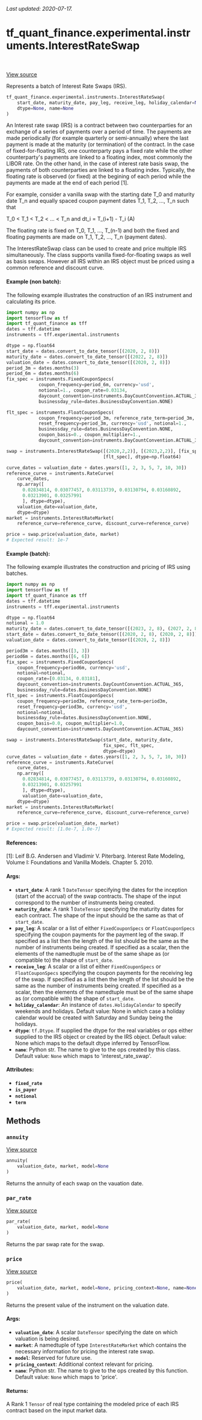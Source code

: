 <!--
This file is generated by a tool. Do not edit directly.
For open-source contributions the docs will be updated automatically.
-->

*Last updated: 2020-07-17.*

<div itemscope itemtype="http://developers.google.com/ReferenceObject">
<meta itemprop="name" content="tf_quant_finance.experimental.instruments.InterestRateSwap" />
<meta itemprop="path" content="Stable" />
<meta itemprop="property" content="__init__"/>
<meta itemprop="property" content="annuity"/>
<meta itemprop="property" content="par_rate"/>
<meta itemprop="property" content="price"/>
</div>

# tf_quant_finance.experimental.instruments.InterestRateSwap

<!-- Insert buttons and diff -->

<table class="tfo-notebook-buttons tfo-api" align="left">
</table>

<a target="_blank" href="https://github.com/google/tf-quant-finance/blob/master/tf_quant_finance/experimental/instruments/interest_rate_swap.py">View source</a>



Represents a batch of Interest Rate Swaps (IRS).

```python
tf_quant_finance.experimental.instruments.InterestRateSwap(
    start_date, maturity_date, pay_leg, receive_leg, holiday_calendar=None,
    dtype=None, name=None
)
```



<!-- Placeholder for "Used in" -->

An Interest rate swap (IRS) is a contract between two counterparties for an
exchange of a series of payments over a period of time. The payments are made
periodically (for example quarterly or semi-annually) where the last payment
is made at the maturity (or termination) of the contract. In the case of
fixed-for-floating IRS, one counterparty pays a fixed rate while the other
counterparty's payments are linked to a floating index, most commonly the
LIBOR rate. On the other hand, in the case of interest rate basis swap, the
payments of both counterparties are linked to a floating index. Typically, the
floating rate is observed (or fixed) at the begining of each period while the
payments are made at the end of each period [1].

For example, consider a vanilla swap with the starting date T_0 and maturity
date T_n and equally spaced coupon payment dates T_1, T_2, ..., T_n such that

T_0 < T_1 < T_2 < ... < T_n and dt_i = T_(i+1) - T_i    (A)

The floating rate is fixed on T_0, T_1, ..., T_(n-1) and both the fixed and
floating payments are made on T_1, T_2, ..., T_n (payment dates).

The InterestRateSwap class can be used to create and price multiple IRS
simultaneously. The class supports vanilla fixed-for-floating swaps as
well as basis swaps. However all IRS within an IRS object must be priced using
a common reference and discount curve.

#### Example (non batch):
The following example illustrates the construction of an IRS instrument and
calculating its price.

```python
import numpy as np
import tensorflow as tf
import tf_quant_finance as tff
dates = tff.datetime
instruments = tff.experimental.instruments

dtype = np.float64
start_date = dates.convert_to_date_tensor([(2020, 2, 8)])
maturity_date = dates.convert_to_date_tensor([(2022, 2, 8)])
valuation_date = dates.convert_to_date_tensor([(2020, 2, 8)])
period_3m = dates.months(3)
period_6m = dates.months(6)
fix_spec = instruments.FixedCouponSpecs(
            coupon_frequency=period_6m, currency='usd',
            notional=1., coupon_rate=0.03134,
            daycount_convention=instruments.DayCountConvention.ACTUAL_365,
            businessday_rule=dates.BusinessDayConvention.NONE)

flt_spec = instruments.FloatCouponSpecs(
            coupon_frequency=period_3m, reference_rate_term=period_3m,
            reset_frequency=period_3m, currency='usd', notional=1.,
            businessday_rule=dates.BusinessDayConvention.NONE,
            coupon_basis=0., coupon_multiplier=1.,
            daycount_convention=instruments.DayCountConvention.ACTUAL_365)

swap = instruments.InterestRateSwap([(2020,2,2)], [(2023,2,2)], [fix_spec],
                                    [flt_spec], dtype=np.float64)

curve_dates = valuation_date + dates.years([1, 2, 3, 5, 7, 10, 30])
reference_curve = instruments.RateCurve(
    curve_dates,
    np.array([
      0.02834814, 0.03077457, 0.03113739, 0.03130794, 0.03160892,
      0.03213901, 0.03257991
      ], dtype=dtype),
    valuation_date=valuation_date,
    dtype=dtype)
market = instruments.InterestRateMarket(
    reference_curve=reference_curve, discount_curve=reference_curve)

price = swap.price(valuation_date, market)
# Expected result: 1e-7
```

#### Example (batch):
The following example illustrates the construction and pricing of IRS using
batches.

```python
import numpy as np
import tensorflow as tf
import tf_quant_finance as tff
dates = tff.datetime
instruments = tff.experimental.instruments

dtype = np.float64
notional = 1.0
maturity_date = dates.convert_to_date_tensor([(2023, 2, 8), (2027, 2, 8)])
start_date = dates.convert_to_date_tensor([(2020, 2, 8), (2020, 2, 8)])
valuation_date = dates.convert_to_date_tensor([(2020, 2, 8)])

period3m = dates.months([3, 3])
period6m = dates.months([6, 6])
fix_spec = instruments.FixedCouponSpecs(
    coupon_frequency=period6m, currency='usd',
    notional=notional,
    coupon_rate=[0.03134, 0.03181],
    daycount_convention=instruments.DayCountConvention.ACTUAL_365,
    businessday_rule=dates.BusinessDayConvention.NONE)
flt_spec = instruments.FloatCouponSpecs(
    coupon_frequency=period3m, reference_rate_term=period3m,
    reset_frequency=period3m, currency='usd',
    notional=notional,
    businessday_rule=dates.BusinessDayConvention.NONE,
    coupon_basis=0.0, coupon_multiplier=1.0,
    daycount_convention=instruments.DayCountConvention.ACTUAL_365)

swap = instruments.InterestRateSwap(start_date, maturity_date,
                                    fix_spec, flt_spec,
                                    dtype=dtype)
curve_dates = valuation_date + dates.years([1, 2, 3, 5, 7, 10, 30])
reference_curve = instruments.RateCurve(
    curve_dates,
    np.array([
      0.02834814, 0.03077457, 0.03113739, 0.03130794, 0.03160892,
      0.03213901, 0.03257991
      ], dtype=dtype),
      valuation_date=valuation_date,
    dtype=dtype)
market = instruments.InterestRateMarket(
    reference_curve=reference_curve, discount_curve=reference_curve)

price = swap.price(valuation_date, market)
# Expected result: [1.0e-7, 1.0e-7]
```

#### References:
[1]: Leif B.G. Andersen and Vladimir V. Piterbarg. Interest Rate Modeling,
    Volume I: Foundations and Vanilla Models. Chapter 5. 2010.

#### Args:


* <b>`start_date`</b>: A rank 1 `DateTensor` specifying the dates for the inception
  (start of the accrual) of the swap contracts. The shape of the input
  correspond to the number of instruments being created.
* <b>`maturity_date`</b>: A rank 1 `DateTensor` specifying the maturity dates for
  each contract. The shape of the input should be the same as that of
  `start_date`.
* <b>`pay_leg`</b>: A scalar or a list of either `FixedCouponSpecs` or
  `FloatCouponSpecs` specifying the coupon payments for the payment leg
  of the swap. If specified as a list then the length of the list should
  be the same as the number of instruments being created. If specified as
  a scalar, then the elements of the namedtuple must be of the same shape
  as (or compatible to) the shape of `start_date`.
* <b>`receive_leg`</b>: A scalar or a list of either `FixedCouponSpecs` or
  `FloatCouponSpecs` specifying the coupon payments for the receiving leg
  of the swap. If specified as a list then the length of the list should
  be the same as the number of instruments being created. If specified as
  a scalar, then the elements of the namedtuple must be of the same shape
  as (or compatible with) the shape of `start_date`.
* <b>`holiday_calendar`</b>: An instance of `dates.HolidayCalendar` to specify
  weekends and holidays.
  Default value: None in which case a holiday calendar would be created
  with Saturday and Sunday being the holidays.
* <b>`dtype`</b>: `tf.Dtype`. If supplied the dtype for the real variables or ops
  either supplied to the IRS object or created by the IRS object.
  Default value: None which maps to the default dtype inferred by
  TensorFlow.
* <b>`name`</b>: Python str. The name to give to the ops created by this class.
  Default value: `None` which maps to 'interest_rate_swap'.

#### Attributes:

* <b>`fixed_rate`</b>
* <b>`is_payer`</b>
* <b>`notional`</b>
* <b>`term`</b>


## Methods

<h3 id="annuity"><code>annuity</code></h3>

<a target="_blank" href="https://github.com/google/tf-quant-finance/blob/master/tf_quant_finance/experimental/instruments/interest_rate_swap.py">View source</a>

```python
annuity(
    valuation_date, market, model=None
)
```

Returns the annuity of each swap on the vauation date.


<h3 id="par_rate"><code>par_rate</code></h3>

<a target="_blank" href="https://github.com/google/tf-quant-finance/blob/master/tf_quant_finance/experimental/instruments/interest_rate_swap.py">View source</a>

```python
par_rate(
    valuation_date, market, model=None
)
```

Returns the par swap rate for the swap.


<h3 id="price"><code>price</code></h3>

<a target="_blank" href="https://github.com/google/tf-quant-finance/blob/master/tf_quant_finance/experimental/instruments/interest_rate_swap.py">View source</a>

```python
price(
    valuation_date, market, model=None, pricing_context=None, name=None
)
```

Returns the present value of the instrument on the valuation date.


#### Args:


* <b>`valuation_date`</b>: A scalar `DateTensor` specifying the date on which
  valuation is being desired.
* <b>`market`</b>: A namedtuple of type `InterestRateMarket` which contains the
  necessary information for pricing the interest rate swap.
* <b>`model`</b>: Reserved for future use.
* <b>`pricing_context`</b>: Additional context relevant for pricing.
* <b>`name`</b>: Python str. The name to give to the ops created by this function.
  Default value: `None` which maps to 'price'.


#### Returns:

A Rank 1 `Tensor` of real type containing the modeled price of each IRS
contract based on the input market data.




